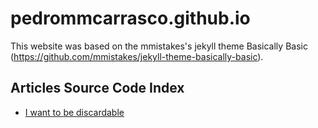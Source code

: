 # pedrommcarrasco.github.io

This website was based on the mmistakes's jekyll theme Basically Basic (https://github.com/mmistakes/jekyll-theme-basically-basic).



## Articles Source Code Index

* [I want to be discardable](https://github.com/pedrommcarrasco/pedrommcarrasco.github.io/tree/master/Articles-Source-Code/I%20want%20to%20be%20discardable)

